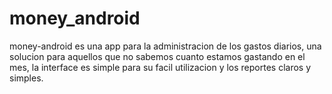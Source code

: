 money_android
=============

money-android es una app para la administracion de los gastos diarios, 
una solucion para aquellos que no sabemos cuanto estamos gastando en 
el mes, la interface es simple para su facil utilizacion y los reportes
claros y simples.
